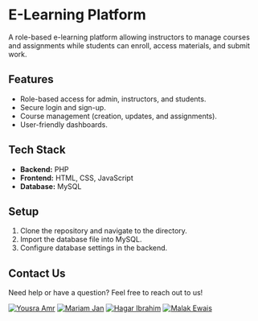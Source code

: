 # E-Learning Platform

A role-based e-learning platform allowing instructors to manage courses and assignments while students can enroll, access materials, and submit work.

## Features
- Role-based access for admin, instructors, and students.
- Secure login and sign-up.
- Course management (creation, updates, and assignments).
- User-friendly dashboards.

## Tech Stack
- **Backend:** PHP
- **Frontend:** HTML, CSS, JavaScript
- **Database:** MySQL

## Setup
1. Clone the repository and navigate to the directory.
2. Import the database file into MySQL.
3. Configure database settings in the backend.


## Contact Us
Need help or have a question? Feel free to reach out to us!

[![Yousra Amr](https://img.shields.io/badge/yousra%20amr-Contact-blue)](mailto:yousraamr000@gmail.com)
[![Mariam Jan](https://img.shields.io/badge/Mariam%20Jan-Contact-blue)](mailto:mariam2206056@miuegypt.edu.eg)
[![Hagar Ibrahim](https://img.shields.io/badge/Hagar%20ib-Contact-blue)](mailto:Hagar2204577@miuegypt.edu.eg)
[![Malak Ewais](https://img.shields.io/badge/Malak%20Ewaisss-Contact-blue)](mailto:malak2202892@miuegypt.edu.eg)


